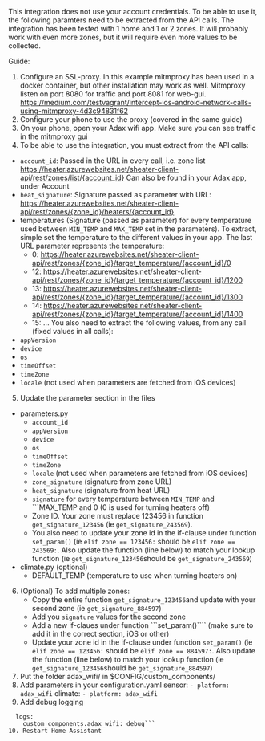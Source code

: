 This integration does not use your account credentials. To be able to use it, the following paramters need to be extracted from the API calls.
The integration has been tested with 1 home and 1 or 2 zones. It will probably  work with even more zones, but it will require even more values to be collected.

Guide:
1. Configure an SSL-proxy. In this example mitmproxy has been used in a docker container, but other installation may work as well. Mitmproxy listen on port 8080 for traffic and port 8081 for web-gui. https://medium.com/testvagrant/intercept-ios-android-network-calls-using-mitmproxy-4d3c94831f62
2. Configure your phone to use the proxy (covered in the same guide)
3. On your phone, open your Adax wifi app. Make sure you can see traffic in the mitmproxy gui
4. To be able to use the integration, you must extract from the API calls:
- ```account_id```: Passed in the URL in every call, i.e. zone list https://heater.azurewebsites.net/sheater-client-api/rest/zones/list/{account_id} Can also be found in your Adax app, under Account
- ```heat_signature```: Signature passed as parameter with URL: https://heater.azurewebsites.net/sheater-client-api/rest/zones/{zone_id}/heaters/{account_id}
- temperatures (Signature (passed as parameter) for every temperature used between ```MIN_TEMP``` and ```MAX_TEMP``` set in the parameters). To extract, simple set the temperature to the different values in your app. The last URL parameter represents the temperature:
  - 0: https://heater.azurewebsites.net/sheater-client-api/rest/zones/{zone_id}/target_temperature/{account_id}/0
  - 12: https://heater.azurewebsites.net/sheater-client-api/rest/zones/{zone_id}/target_temperature/{account_id}/1200
  - 13: https://heater.azurewebsites.net/sheater-client-api/rest/zones/{zone_id}/target_temperature/{account_id}/1300
  - 14: https://heater.azurewebsites.net/sheater-client-api/rest/zones/{zone_id}/target_temperature/{account_id}/1400
  - 15: ...
You also need to extract the following values, from any call (fixed values in all calls):
- ```appVersion```
- ```device```
- ```os```
- ```timeOffset```
- ```timeZone```
- ```locale``` (not used when parameters are fetched from iOS devices)
5. Update the parameter section in the files 
- parameters.py
	- ```account_id```
	- ```appVersion```
	- ```device```
	- ```os```
	- ```timeOffset```
	- ```timeZone```
	- ```locale``` (not used when parameters are fetched from iOS devices)
	- ```zone_signature``` (signature from zone URL)
	- ```heat_signature``` (signature from heat URL)
	- ```signature``` for every temperature between ```MIN_TEMP``` and ```MAX_TEMP and 0 (0 is used for turning heaters off)
	- Zone ID. Your zone must replace 123456 in function ```get_signature_123456``` (ie ```get_signature_243569```).
	- You also need to update your zone id in the if-clause under function ```set_param()``` (ie ```elif zone == 123456:``` should be  ```elif zone == 243569:```. Also update the function (line below) to match your lookup function (ie ```get_signature_123456```should be ```get_signature_243569```)
- climate.py (optional)
	- DEFAULT_TEMP (temperature to use when turning heaters on)
6. (Optional) To add multiple zones:
	- Copy the entire function ```get_signature_123456```and update with your second zone (ie ```get_signature_884597```)
	- Add you ```signature``` values for the second zone
	- Add a new if-claues under function ```set_param()```` (make sure to add it in the correct section, iOS or other)
	- Update your zone id in the if-clause under function ```set_param()``` (ie ```elif zone == 123456:``` should be  ```elif zone == 884597:```. Also update the function (line below) to match your lookup function (ie ```get_signature_123456```should be ```get_signature_884597```)
7. Put the folder adax_wifi/ in $CONFIG/custom_components/
8. Add parameters in your configuration.yaml
 sensor:
   ```- platform: adax_wifi```
 climate:
   ```- platform: adax_wifi```
9. Add debug logging
 ```logger:
   logs:
     custom_components.adax_wifi: debug```
10. Restart Home Assistant
